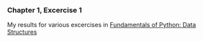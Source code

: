 ### Chapter 1, Excercise 1

My results for various excercises in [Fundamentals of Python: Data Structures](http://www.amazon.com/Fundamentals-Python-Structures-Kenneth-Lambert/dp/1285752007 "Fundamentals of Python: Data Structures - Kenneth Lambert")
